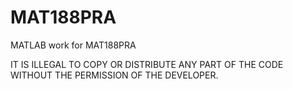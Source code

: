 # MAT188PRA
MATLAB work for MAT188PRA

IT IS ILLEGAL TO COPY OR DISTRIBUTE ANY PART OF THE CODE WITHOUT THE PERMISSION OF THE DEVELOPER.
